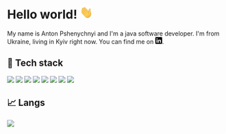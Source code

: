 <!-- [![Header](https://raw.githubusercontent.com/MartinHeinz/MartinHeinz/master/readme_header.png "Header")](https://martinheinz.dev/) -->

# Hello world! <img src="https://raw.githubusercontent.com/PshenAI/PshenAI/master/wave.gif" width="30px" height="30px" />

My name is Anton Pshenychnyi and I'm a java software developer. I'm from Ukraine, living in Kyiv right now. You can find me on [![LinkedIn][1.2]][1].

## 🔧 Tech stack
![](https://img.shields.io/badge/-Java-red?style=for-the-badge&logo=Java&logoColor=white)
![](https://img.shields.io/badge/-Spring-green?style=for-the-badge&logo=Spring&logoColor=white)
![](https://img.shields.io/badge/-docker-white?style=for-the-badge&logo=docker&logoColor=098ceb)
![](https://img.shields.io/badge/-Hibernate-54636a?style=for-the-badge&logo=Hibernate&logoColor=b6ac70)
![](https://img.shields.io/badge/-PostgreSQL-2a638e?style=for-the-badge&logo=PostgreSQL&logoColor=white)
![](https://img.shields.io/badge/-MongoDB-white?style=for-the-badge&logo=MongoDB&logoColor=00ae46)
![](https://img.shields.io/badge/-Maven-da002f?style=for-the-badge&logo=maven&logoColor=00ae46)
![](https://img.shields.io/badge/-junit5-005a31?style=for-the-badge&logo=junit5&logoColor=bc3138)

## &#x1f4c8; Langs

<a href="https://github.com/PshenAI/PshenAI">
  <img align="center" src="https://github-readme-stats.vercel.app/api/top-langs/?username=PshenAI&hide=javascript,html,css,tex&layout=donut&langs_count=4&theme=rose" />
</a>

<!-- links to social media icons -->

<!-- icons with padding -->

<!-- icons without padding -->

[1.2]: https://raw.githubusercontent.com/PshenAI/PshenAI/master/linkedin-3-16.png (LinkedIn icon without padding)


<!-- links to your social media accounts -->
[1]: https://www.linkedin.com/in/pshenai/


<!-- Resources -->
<!-- Icons: https://simpleicons.org/ -->
<!-- GitHub Stats: https://github.com/anuraghazra/github-readme-stats -->
<!-- Emojis: https://emojipedia.org/emoji/ -->
<!-- HTML Emojis: https://www.fileformat.info/index.htm -->
<!-- Shields: https://shields.io/ -->
<!-- Awesome GitHub Profile README: https://github.com/abhisheknaiidu/awesome-github-profile-readme -->

